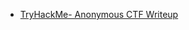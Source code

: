 - [TryHackMe- Anonymous CTF Writeup](https://github.com/rozkzzz/ctf/wiki/TryHackMe--Anonymous-CTF-Writeup)
